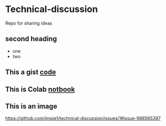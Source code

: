 # Technical-discussion
Repo for sharing ideas 
## second heading
* one
* two
## This a gist [code](https://gist.github.com/jmpie1/c60db57bf66bf821e1b3dbf2bf1e7cea)
## This is Colab [notbook](https://colab.research.google.com/drive/1DqsawjoWM3QjCgO4Ov88m51Znb6_1qaa?usp=sharing)
## This is an image
https://github.com/jmpie1/technical-discussion/issues/1#issue-988565397
